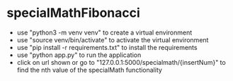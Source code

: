 # specialMathFibonacci

- use "python3 -m venv venv" to create a virtual environment
- use "source venv/bin/activate" to activate the virtual environment
- use "pip install -r requirements.txt" to install the requirements
- use "python app.py" to run the application
- click on url shown or go to "127.0.0.1:5000/specialmath/{insertNum}" to find the nth value of the specialMath
functionality

